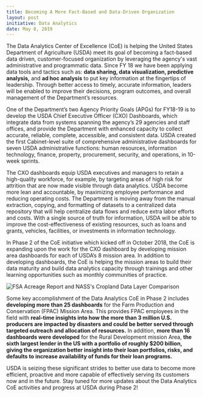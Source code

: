 ```yaml
---
title: Becoming A More Fact-Based and Data-Driven Organization
layout: post
initiative: Data Analytics
date: May 8, 2019
---
```


The Data Analytics Center of Excellence (CoE) is helping the United States Department of Agriculture (USDA) meet its goal of becoming a fact-based data driven, customer-focused organization by leveraging the agency's vast administrative and programmatic data. Since FY 18 we have been applying data tools and tactics such as: **data sharing, data visualization, predictive analysis,** and <b>ad hoc analysis</b> to put key information at the fingertips of leadership. Through better access to timely, accurate information, leaders will be enabled to improve their decisions, program outcomes, and overall management of the Department’s resources. 

One of the Department’s two Agency Priority Goals (APGs) for FY18-19 is to develop the USDA Chief Executive Officer (CXO) Dashboards, which integrate data from systems spanning the agency’s 29 agencies and staff offices, and provide the Department with enhanced capacity to collect accurate, reliable, complete, accessible, and consistent data. USDA created the first Cabinet-level suite of comprehensive administrative dashboards for seven USDA administrative functions: human resources, information technology, finance, property, procurement, security, and operations, in 10-week sprints.

The CXO dashboards equip USDA executives and managers to retain a high-quality workforce, for example, by targeting areas of high risk for attrition that are now made visible through data analytics. USDA become more lean and accountable, by maximizing employee performance and reducing operating costs. The Department is moving away from the manual extraction, copying, and formatting of datasets to a centralized data repository that will help centralize data flows and reduce extra labor efforts and costs. With a single source of truth for information, USDA will be able to improve the cost-effectiveness of existing resources, such as loans and grants, vehicles, facilities, or investments in information technology.

In Phase 2 of the CoE initiative which kicked off in October 2018, the CoE is expanding upon the work for the CXO dashboard by developing mission area dashboards for each of USDA’s 8 mission area. In addition to developing dashboards, the CoE is helping the mission areas to build their data maturity and build data analytics capacity through trainings and other learning opportunities such as monthly communities of practice.

<img src="{{site.baseurl}}/images/FSA-CDL-Comparison.png" alt="FSA Acreage Report and NASS's Cropland Data Layer Comparison">

Some key accomplishment of the Data Analytics CoE in Phase 2 includes **developing more than 25 dashboards** for the Farm Production and Conservation (FPAC) Mission Area. This provides FPAC employees in the field with **real-time insights into how the more than 3 million U.S. producers are impacted by disasters and could be better served through targeted outreach and allocation of resources.** In addition, **more than 16 dashboards were developed** for the Rural Development mission Area, **the sixth largest lender in the US with a portfolio of roughly $200 billion, giving the organization better insight into their loan portfolios, risks, and defaults to increase availability of funds for their loan programs.**

USDA is seizing these significant strides to better use data to become more efficient, proactive and more capable of effectively serving its customers now and in the future. Stay tuned for more updates about the Data Analytics CoE activities and progress at USDA during Phase 2! 
